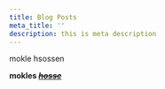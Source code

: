 ```yaml
---
title: Blog Posts
meta_title: ''
description: this is meta description
---
```

mokle hsossen



**mokles **<u>**_~~hosse~~_**</u>